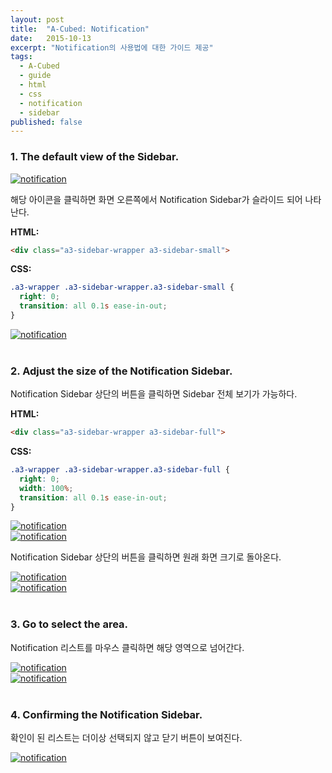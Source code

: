 ```yaml
---
layout: post
title:  "A-Cubed: Notification"
date:   2015-10-13
excerpt: "Notification의 사용법에 대한 가이드 제공"
tags:
  - A-Cubed
  - guide
  - html
  - css
  - notification
  - sidebar
published: false
---
```


### 1. The default view of the Sidebar.

<a href="{{ site.url }}/images/works/20151013/image-1.png"><img src="{{ site.url }}/images/works/20151013/image-1.png" alt="notification"></a>
<br>

해당 아이콘을 클릭하면 화면 오른쪽에서 Notification Sidebar가 슬라이드 되어 나타난다.

**HTML:**

```html
<div class="a3-sidebar-wrapper a3-sidebar-small">
```

**CSS:**

```css
.a3-wrapper .a3-sidebar-wrapper.a3-sidebar-small {
  right: 0;
  transition: all 0.1s ease-in-out;
}
```

<a href="{{ site.url }}/images/works/20151013/image-2.png"><img src="{{ site.url }}/images/works/20151013/image-2.png" alt="notification"></a>
<br>
<br>

### 2. Adjust the size of the Notification Sidebar.

Notification Sidebar 상단의 버튼을 클릭하면 Sidebar 전체 보기가 가능하다.

**HTML:**

```html
<div class="a3-sidebar-wrapper a3-sidebar-full">
```

**CSS:**

```css
.a3-wrapper .a3-sidebar-wrapper.a3-sidebar-full {
  right: 0;
  width: 100%;
  transition: all 0.1s ease-in-out;
}
```

<a href="{{ site.url }}/images/works/20151013/image-3.png"><img src="{{ site.url }}/images/works/20151013/image-3.png" alt="notification"></a>
<br>
<a href="{{ site.url }}/images/works/20151013/image-4.png"><img src="{{ site.url }}/images/works/20151013/image-4.png" alt="notification"></a>
<br>

Notification Sidebar 상단의 버튼을 클릭하면 원래 화면 크기로 돌아온다.

<a href="{{ site.url }}/images/works/20151013/image-5.png"><img src="{{ site.url }}/images/works/20151013/image-5.png" alt="notification"></a>
<br>
<a href="{{ site.url }}/images/works/20151013/image-6.png"><img src="{{ site.url }}/images/works/20151013/image-6.png" alt="notification"></a>
<br>
<br>

### 3. Go to select the area.

Notification 리스트를 마우스 클릭하면 해당 영역으로 넘어간다.

<a href="{{ site.url }}/images/works/20151013/image-7.png"><img src="{{ site.url }}/images/works/20151013/image-7.png" alt="notification"></a>
<br>
<a href="{{ site.url }}/images/works/20151013/image-7-1.png"><img src="{{ site.url }}/images/works/20151013/image-7-1.png" alt="notification"></a>
<br>
<br>

### 4. Confirming the Notification Sidebar.

확인이 된 리스트는 더이상 선택되지 않고 닫기 버튼이 보여진다.

<a href="{{ site.url }}/images/works/20151013/image-8.png"><img src="{{ site.url }}/images/works/20151013/image-8.png" alt="notification"></a>